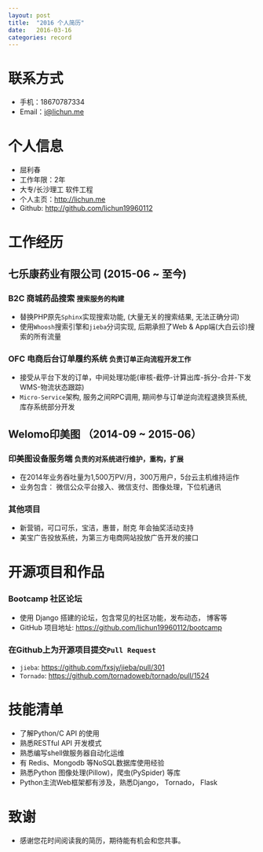 ```yaml
---
layout: post
title:  "2016 个人简历"
date:   2016-03-16
categories: record
---
```


# 联系方式
- 手机：18670787334
- Email：i@lichun.me

# 个人信息
- 屈利春
- 工作年限：2年
- 大专/长沙理工 软件工程 
- 个人主页：<http://lichun.me>
- Github: <http://github.com/lichun19960112>

# 工作经历

## 七乐康药业有限公司 (2015-06 ~ 至今)

### B2C 商城药品搜索 `搜索服务的构建`
- 替换PHP原先`Sphinx`实现搜索功能, (大量无关的搜索结果, 无法正确分词)
- 使用`Whoosh`搜索引擎和`jieba`分词实现, 后期承担了Web & App端(大白云诊)搜索的所有流量

### OFC 电商后台订单履约系统 `负责订单正向流程开发工作`
- 接受从平台下发的订单，中间处理功能(审核-截停-计算出库-拆分-合并-下发WMS-物流状态跟踪)
- `Micro-Service`架构, 服务之间RPC调用, 期间参与订单逆向流程退换货系统, 库存系统部分开发


## Welomo印美图 （2014-09 ~ 2015-06）

### 印美图设备服务端 `负责的对系统进行维护，重构，扩展`
- 在2014年业务吞吐量为1,500万PV/月，300万用户，5台云主机维持运作
- 业务包含： 微信公众平台接入、微信支付、图像处理，下位机通讯

### 其他项目
* 新营销，可口可乐，宝洁，惠普，耐克 年会抽奖活动支持
* 美宝广告投放系统，为第三方电商网站投放广告开发的接口


# 开源项目和作品

### Bootcamp 社区论坛
* 使用 Django 搭建的论坛，包含常见的社区功能，发布动态， 博客等
* GitHub 项目地址: <https://github.com/lichun19960112/bootcamp>

### 在Github上为开源项目提交`Pull Request`
* `jieba`: <https://github.com/fxsjy/jieba/pull/301>
* `Tornado`: <https://github.com/tornadoweb/tornado/pull/1524>


# 技能清单
* 了解Python/C API 的使用
* 熟悉RESTful API 开发模式
* 熟悉编写shell做服务器自动化运维
* 有 Redis、Mongodb 等NoSQL数据库使用经验
* 熟悉Python 图像处理(Pillow)，爬虫(PySpider) 等库
* Python主流Web框架都有涉及，熟悉Django， Tornado， Flask


# 致谢
* 感谢您花时间阅读我的简历，期待能有机会和您共事。


